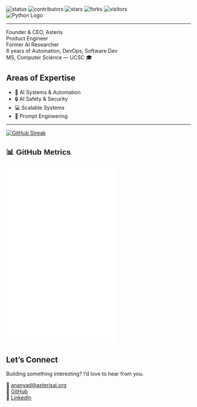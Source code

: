 <p align="left">
  <img src="https://img.shields.io/badge/status-updating-93e9be" alt="status" />
  <img src="https://img.shields.io/badge/contributors-3-C3B1E1" alt="contributors" />
  <img src="https://img.shields.io/badge/stars-0-F4A9C8" alt="stars" />
  <img src="https://img.shields.io/badge/forks-0-A8C0FF" alt="forks" />
  <img src="https://visitor-badge.laobi.icu/badge?page_id=ananyadd.ananyadd&color=EAD7D1" alt="visitors" />
  &nbsp;&nbsp;&nbsp;&nbsp;&nbsp;&nbsp;&nbsp;&nbsp;&nbsp;&nbsp;&nbsp;&nbsp;&nbsp;&nbsp;&nbsp;&nbsp;&nbsp;&nbsp;&nbsp;&nbsp;
  <img src="https://upload.wikimedia.org/wikipedia/commons/c/c3/Python-logo-notext.svg" width="60" alt="Python Logo" />
</p>

</p>

</p>

---
Founder & CEO, Asteris<br>
Product Engineer<br>
Former AI Researcher<br>
6 years of Automation, DevOps, Software Dev<br>
MS, Computer Science — UCSC 🎓



## Areas of Expertise  

- 🤖 AI Systems & Automation  
- 🔒 AI Safety & Security  
- 💻 Scalable Systems  
- 🎯 Prompt Engineering

---
</small>
</p>

</p>

[![GitHub Streak](https://streak-stats.demolab.com?user=ananyadd&theme=rose)](https://git.io/streak-stats)


<h2 style="font-family: 'Ubuntu', sans-serif;">📊 GitHub Metrics</h2>

<img src="https://raw.githubusercontent.com/ananyadd/ananyadd/main/github-metrics.svg?v=4" width="60%" />


## Let’s Connect  

Building something interesting? I’d love to hear from you.

📧 [ananyad@asterisai.org](mailto:ananyad@asterisai.org)  
🔗 [GitHub](https://github.com/ananyadd)  
💼 [LinkedIn](https://www.linkedin.com/in/ananya-das-a3016059/)





